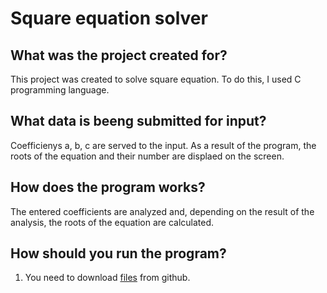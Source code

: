 # Square equation solver

## What was the project created for?
This project was created to solve square equation. To do this, I used C programming language. 

## What data is beeng submitted for input? 
Coefficienys a, b, c are served to the input. As a result of the program, the roots of the equation and their number are displaed on the screen.

## How does the program works?
The entered coefficients are analyzed and, depending on the result of the analysis, the roots of the equation are calculated.

## How should you run the program?
1. You need to download [files](https://github.com/Sazikov/Quadratka) from github. 
